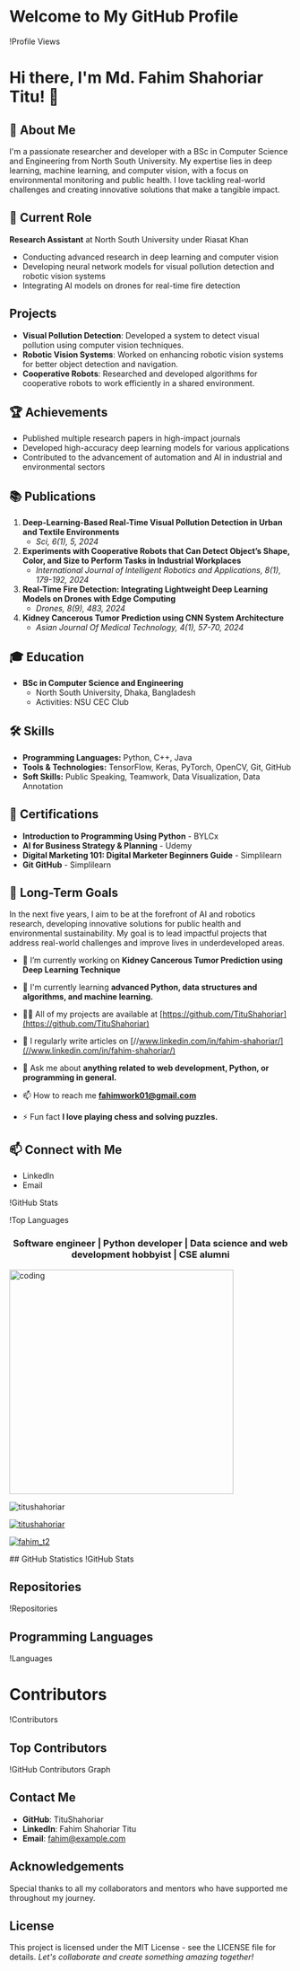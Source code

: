 # Welcome to My GitHub Profile

!Profile Views
# Hi there, I'm Md. Fahim Shahoriar Titu! 👋

## 🚀 About Me
I'm a passionate researcher and developer with a BSc in Computer Science and Engineering from North South University. My expertise lies in deep learning, machine learning, and computer vision, with a focus on environmental monitoring and public health. I love tackling real-world challenges and creating innovative solutions that make a tangible impact.

## 🔭 Current Role
**Research Assistant** at North South University under Riasat Khan

- Conducting advanced research in deep learning and computer vision
- Developing neural network models for visual pollution detection and robotic vision systems
- Integrating AI models on drones for real-time fire detection
## Projects
- **Visual Pollution Detection**: Developed a system to detect visual pollution using computer vision techniques.
- **Robotic Vision Systems**: Worked on enhancing robotic vision systems for better object detection and navigation.
- **Cooperative Robots**: Researched and developed algorithms for cooperative robots to work efficiently in a shared environment.

## 🏆 Achievements
- Published multiple research papers in high-impact journals
- Developed high-accuracy deep learning models for various applications
- Contributed to the advancement of automation and AI in industrial and environmental sectors

## 📚 Publications
1. **Deep-Learning-Based Real-Time Visual Pollution Detection in Urban and Textile Environments**
   - *Sci, 6(1), 5, 2024*
2. **Experiments with Cooperative Robots that Can Detect Object’s Shape, Color, and Size to Perform Tasks in Industrial Workplaces**
   - *International Journal of Intelligent Robotics and Applications, 8(1), 179-192, 2024*
3. **Real-Time Fire Detection: Integrating Lightweight Deep Learning Models on Drones with Edge Computing**
   - *Drones, 8(9), 483, 2024*
4. **Kidney Cancerous Tumor Prediction using CNN System Architecture**
   - *Asian Journal Of Medical Technology, 4(1), 57-70, 2024*

## 🎓 Education
- **BSc in Computer Science and Engineering**
  - North South University, Dhaka, Bangladesh
  - Activities: NSU CEC Club

## 🛠️ Skills
- **Programming Languages:** Python, C++, Java
- **Tools & Technologies:** TensorFlow, Keras, PyTorch, OpenCV, Git, GitHub
- **Soft Skills:** Public Speaking, Teamwork, Data Visualization, Data Annotation

## 📜 Certifications
- **Introduction to Programming Using Python** - BYLCx
- **AI for Business Strategy & Planning** - Udemy
- **Digital Marketing 101: Digital Marketer Beginners Guide** - Simplilearn
- **Git GitHub** - Simplilearn

## 🌱 Long-Term Goals
In the next five years, I aim to be at the forefront of AI and robotics research, developing innovative solutions for public health and environmental sustainability. My goal is to lead impactful projects that address real-world challenges and improve lives in underdeveloped areas.


- 🔭 I’m currently working on **Kidney Cancerous Tumor Prediction using Deep Learning Technique**

- 🌱 I'm currently learning **advanced Python, data structures and algorithms, and machine learning.**

- 👨‍💻 All of my projects are available at [https://github.com/TituShahoriar](https://github.com/TituShahoriar)

- 📝 I regularly write articles on [//www.linkedin.com/in/fahim-shahoriar/](//www.linkedin.com/in/fahim-shahoriar/)

- 💬 Ask me about **anything related to web development, Python, or programming in general.**

- 📫 How to reach me **fahimwork01@gmail.com**

- ⚡ Fun fact **I love playing chess and solving puzzles.**


## 📫 Connect with Me
- LinkedIn
- Email

!GitHub Stats

!Top Languages

<h3 align="center">Software engineer | Python developer | Data science and web development hobbyist | CSE alumni</h3>
<img algin="right" alt="coding" width="400" src="https://www.bing.com/th/id/OGC.f0fef1eb96e50c4820eee35462a62ab2?pid=1.7&rurl=https%3a%2f%2fmedia.giphy.com%2fmedia%2fK5kfQExKk731K%2fgiphy.gif&ehk=t%2bOXEOm0mQVWtNiU0oWXspjN1b%2buZL7ZOsyylgB0suU%3d">
<p align="left"> <img src="https://komarev.com/ghpvc/?username=titushahoriar&label=Profile%20views&color=0e75b6&style=flat" alt="titushahoriar" /> </p>

<p align="left"> <a href="https://github.com/ryo-ma/github-profile-trophy"><img src="https://github-profile-trophy.vercel.app/?username=titushahoriar" alt="titushahoriar" /></a> </p>

<p align="left"> <a href="https://twitter.com/fahim_t2" target="blank"><img src="https://img.shields.io/twitter/follow/fahim_t2?logo=twitter&style=for-the-badge" alt="fahim_t2" /></a> </p>
## GitHub Statistics
!GitHub Stats

## Repositories
!Repositories

## Programming Languages
!Languages

# Contributors

!Contributors

## Top Contributors
!GitHub Contributors Graph


## Contact Me
- **GitHub**: TituShahoriar
- **LinkedIn**: Fahim Shahoriar Titu
- **Email**: fahim@example.com

## Acknowledgements
Special thanks to all my collaborators and mentors who have supported me throughout my journey.

## License
This project is licensed under the MIT License - see the LICENSE file for details.
*Let's collaborate and create something amazing together!*

